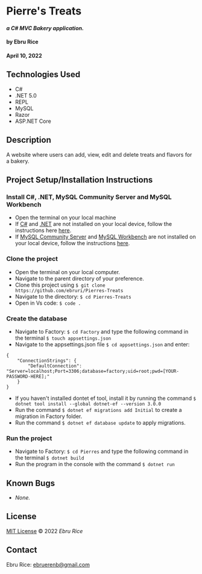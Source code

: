 # **Pierre's Treats**
#### _a C# MVC Bakery application._

#### by **Ebru Rice**
#### April 10, 2022

## Technologies Used
- C#
- .NET 5.0
- REPL
- MySQL
- Razor
- ASP.NET Core


## Description
A website where users can add, view, edit and delete treats and flavors for a bakery.

## Project Setup/Installation Instructions

### Install C#, .NET, MySQL Community Server and MySQL Workbench
- Open the terminal on your local machine
- If [C#](https://docs.microsoft.com/en-us/dotnet/csharp/) and [.NET](https://docs.microsoft.com/en-us/dotnet/) are not installed on your local device, follow the instructions here [here](https://www.learnhowtoprogram.com/c-and-net-part-time/getting-started-with-c/installing-c-and-net).
- If [MySQL Community Server](https://dev.mysql.com/downloads/mysql/) and [MySQL Workbench](https://www.mysql.com/products/workbench/) are not installed on your local device, follow the instructions [here](https://www.learnhowtoprogram.com/c-and-net-part-time/getting-started-with-c/installing-and-configuring-mysql).


### Clone the project
- Open the terminal on your local computer.
- Navigate to the parent directory of your preference.
- Clone this project using `$ git clone https://github.com/ebruri/Pierres-Treats`
- Navigate to the directory: ```$ cd Pierres-Treats```
- Open in Vs code: ```$ code .```

### Create the database
- Navigate to Factory: ```$ cd Factory``` and type the following command in the terminal ```$ touch appsettings.json```
- Navigate to the appsettings.json file ```$ cd appsettings.json``` and enter:
```
{
    "ConnectionStrings": {
        "DefaultConnection": "Server=localhost;Port=3306;database=factory;uid=root;pwd=[YOUR-PASSWORD-HERE];"
    }
}
```
- If you haven't installed dontet ef tool, install it by running the command ```$ dotnet tool install --global dotnet-ef --version 3.0.0```
- Run the command ```$ dotnet ef migrations add Initial``` to create a migration in Factory folder.
- Run the command ```$ dotnet ef database update``` to apply migrations.


### Run the project
- Navigate to Factory: ```$ cd Pierres``` and type the following command in the terminal ```$ dotnet build```
- Run the program in the console with the command ```$ dotnet run```

## Known Bugs
- _None._

## License
[MIT License](https://opensource.org/licenses/MIT) © 2022 _Ebru Rice_

## Contact
Ebru Rice: [ebruerenb@gmail.com](mailto:ebruerenb@gmail.com)
